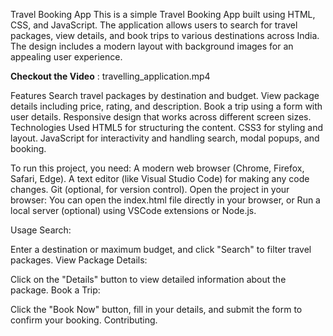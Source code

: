 Travel Booking App
This is a simple Travel Booking App built using HTML, CSS, and JavaScript. The application allows users to search for travel packages, view details, and book trips to various destinations across India. The design includes a modern layout with background images for an appealing user experience.

**Checkout the Video** : travelling_application.mp4

Features
Search travel packages by destination and budget.
View package details including price, rating, and description.
Book a trip using a form with user details.
Responsive design that works across different screen sizes.
Technologies Used
HTML5 for structuring the content.
CSS3 for styling and layout.
JavaScript for interactivity and handling search, modal popups, and booking.

To run this project, you need:
A modern web browser (Chrome, Firefox, Safari, Edge).
A text editor (like Visual Studio Code) for making any code changes.
Git (optional, for version control).
Open the project in your browser:
You can open the index.html file directly in your browser, or
Run a local server (optional) using VSCode extensions or Node.js.

Usage
Search:

Enter a destination or maximum budget, and click "Search" to filter travel packages.
View Package Details:

Click on the "Details" button to view detailed information about the package.
Book a Trip:

Click the "Book Now" button, fill in your details, and submit the form to confirm your booking.
Contributing.


